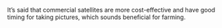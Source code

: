 It’s said that commercial satellites are more cost-effective and have good timing for taking pictures, which sounds beneficial for farming.
